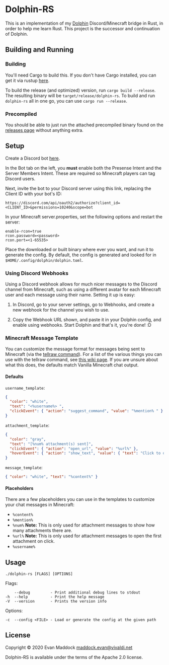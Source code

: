# Dolphin-RS

This is an implementation of my [Dolphin](https://gitlab.com/EbonJaeger/dolphin) Discord/Minecraft bridge in Rust, in order to help me learn Rust. This project is the successor and continuation of Dolphin.

## Building and Running

### Building

You'll need Cargo to build this. If you don't have Cargo installed, you can get it via rustup [here](https://rustup.rs).

To build the release (and optimized) version, run `cargo build --release`. The resulting binary will be `target/release/dolphin-rs`. To build and run `dolphin-rs` all in one go, you can use `cargo run --release`.

### Precompiled

You should be able to just run the attached precompiled binary found on the [releases page](https://github.com/EbonJaeger/dolphin-rs/releases) without anything extra.

## Setup

Create a Discord bot [here](https://discord.com/developers/applications/me).

In the Bot tab on the left, you **must** enable both the Presense Intent and the Server Members Intent. These are required so Minecraft players can tag Discord users.

Next, invite the bot to your Discord server using this link, replacing the Client ID with your bot's ID:

```
https://discord.com/api/oauth2/authorize?client_id=<CLIENT_ID>&permissions=10240&scope=bot
```

In your Minecraft server.properties, set the following options and restart the server:

```
enable-rcon=true
rcon.password=<password>
rcon.port=<1-65535>
```

Place the downloaded or built binary where ever you want, and run it to generate the config. By default, the config is generated and looked for in `$HOME/.config/dolphin/dolphin.toml`.

### Using Discord Webhooks

Using a Discord webhook allows for much nicer messages to the Discord channel from Minecraft, such as using a different avatar for each Minecraft user and each message using their name. Setting it up is easy:

1. In Discord, go to your server settings, go to Webhooks, and create a new webhook for the channel you wish to use.

2. Copy the Webhook URL shown, and paste it in your Dolphin config, and enable using webhooks. Start Dolphin and that's it, you're done! :D

### Minecraft Message Template

You can customize the message format for messages being sent to Minecraft (via the [tellraw command](https://minecraft.gamepedia.com/Commands/tellraw)). For a list of the various things you can use with the tellraw command, see [this wiki page](https://minecraft.gamepedia.com/Raw_JSON_text_format#Java_Edition). If you are unsure about what this does, the defaults match Vanilla Minecraft chat output.

#### Defaults

`username_template`:

```json
{
  "color": "white",
  "text": "<%username%> ",
  "clickEvent": { "action": "suggest_command", "value": "%mention% " }
}
```

`attachment_template`:

```json
{
  "color": "gray",
  "text": "[%num% attachment(s) sent]",
  "clickEvent": { "action": "open_url", "value": "%url%" },
  "hoverEvent": { "action": "show_text", "value": { "text": "Click to open" } }
}
```

`message_template`:

```json
{ "color": "white", "text": "%content%" }
```

#### Placeholders

There are a few placeholders you can use in the templates to customize your chat messages in Minecraft:

- `%content%`
- `%mention%`
- `%num%` **Note:** This is only used for attachment messages to show how many attachments there are.
- `%url%` **Note:** This is only used for attachment messages to open the first attachment on click.
- `%username%`

## Usage

```
./dolphin-rs [FLAGS] [OPTIONS]
```

Flags:

```
    --debug         - Print additional debug lines to stdout
-h  --help          - Print the help message
-V  --version       - Prints the version info
```

Options:

```
-c  --config <FILE> - Load or generate the config at the given path
```

## License

Copyright &copy; 2020 Evan Maddock <maddock.evan@vivaldi.net>

Dolphin-RS is available under the terms of the Apache 2.0 license.
